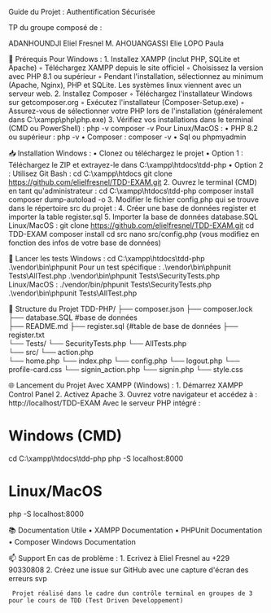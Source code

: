 ﻿Guide du Projet : Authentification Sécurisée

TP du groupe composé de :

ADANHOUNDJI Eliel Fresnel M.
AHOUANGASSI Elie
LOPO Paula

🚀 Prérequis
Pour Windows :
    1. Installez XAMPP (inclut PHP, SQLite et Apache)
        ◦ Téléchargez XAMPP depuis le site officiel 
        ◦ Choisissez la version avec PHP 8.1 ou supérieur 
        ◦ Pendant l'installation, sélectionnez au minimum (Apache, Nginx), PHP et SQLite. Les systèmes linux viennent avec un serveur web. 
    2. Installez Composer
        ◦ Téléchargez l'installateur Windows sur getcomposer.org 
        ◦ Exécutez l'installateur (Composer-Setup.exe) 
        ◦ Assurez-vous de sélectionner votre PHP lors de l'installation (généralement dans C:\xampp\php\php.exe) 
    3. Vérifiez vos installations dans le terminal (CMD ou PowerShell) :
php -v
composer -v
Pour Linux/MacOS :
    • PHP 8.2 ou supérieur : php -v 
    • Composer : composer -v 
    • Sql ou phpmyadmin 

📥 Installation
Windows :
    • Clonez ou téléchargez le projet
    • Option 1 : Téléchargez le ZIP et extrayez-le dans C:\xampp\htdocs\tdd-php 
    • Option 2 : Utilisez Git Bash : 
cd C:\xampp\htdocs
git clone https://github.com/elielfresnel/TDD-EXAM.git
    2. Ouvrez le terminal (CMD) en tant qu'administrateur :
cd C:\xampp\htdocs\tdd-php
composer install
composer dump-autoload -o
    3. Modifier le fichier config,php qui se trouve dans le répertoire src du projet : 
    4. Créer une base de données register et importer la table register.sql 
    5. Importer la base de données database.SQL
Linux/MacOS :
git clone https://github.com/elielfresnel/TDD-EXAM.git
cd TDD-EXAM
composer install
cd src
nano src/config.php (vous modifiez en fonction des infos de votre base de données)

🚦 Lancer les tests
Windows :
cd C:\xampp\htdocs\tdd-php
.\vendor\bin\phpunit
Pour un test spécifique :
.\vendor\bin\phpunit Tests\AllTest.php
.\vendor\bin\phpunit Tests\SecurityTests.php
Linux/MacOS :
./vendor/bin/phpunit Tests\SecurityTests.php
.\vendor\bin\phpunit Tests\AllTest.php

📝 Structure du Projet
TDD-PHP/
├── composer.json
├── composer.lock  
├── database.SQL  #base de données           
├── README.md 
├── register.sql {#table de base de données
├── register.txt  
└── Tests/
    └── SecurityTests.php
    └── AllTests.php 	
└── src/
    └── action.php 	
    └── home.php
    └── index.php 
    └── config.php
    └── logout.php
    └── profile-card.css 
    └── signin_action.php
    └── signin.php
    └── style.css
    	
🌐 Lancement du Projet
Avec XAMPP (Windows) :
    1. Démarrez XAMPP Control Panel 
    2. Activez Apache 
    3. Ouvrez votre navigateur et accédez à : 
http://localhost/TDD-EXAM
Avec le serveur PHP intégré :
# Windows (CMD)
cd C:\xampp\htdocs\tdd-php
php -S localhost:8000

# Linux/MacOS
php -S localhost:8000

📚 Documentation Utile
    • XAMPP Documentation 
    • PHPUnit Documentation 
    • Composer Windows Documentation 

📫 Support
En cas de problème : 
    1. Ecrivez à Eliel Fresnel au +229 90330808
    2. Créez une issue sur GitHub avec une capture d'écran des erreurs svp 


     Projet réalisé dans le cadre dun contrôle terminal en groupes de 3 pour le cours de TDD (Test Driven Developpement)

